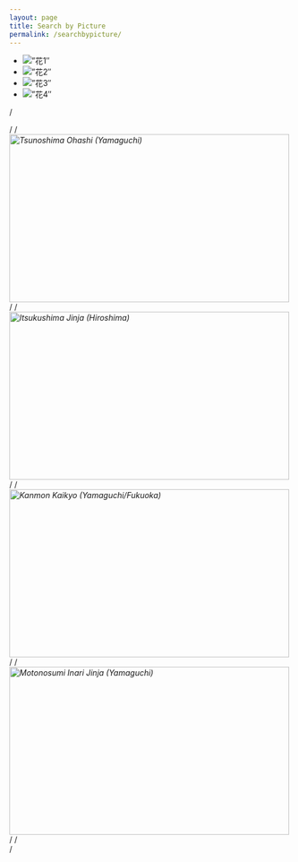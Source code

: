 ```yaml
---
layout: page
title: Search by Picture
permalink: /searchbypicture/
---
```

<link rel=”stylesheet” href=”flexslider.css” type=”text/css”>
	<script src=”http://code.jquery.com/jquery-1.10.2.min.js”></script>
	<script src=”jquery.flexslider-min.js”></script>

<div>
	<ul>
		<li data-thumb=”8D0BE253-069E-48F3-B903-DE002E58BF93-min.jpeg”>
			<img src=”8D0BE253-069E-48F3-B903-DE002E58BF93-min.jpeg” alt=”花1″>
		</li>
		<li data-thumb=”94330D2F-2703-47D2-BA21-89AE2FFF84D5-min.jpeg.jpg”>
            		<img src=”94330D2F-2703-47D2-BA21-89AE2FFF84D5-min.jpeg” alt=”花2″>
		</li>
		<li data-thumb=”A54B0539-92DD-4828-A5D3-2D3123BD897B-min.jpeg”>
			<img src=”A54B0539-92DD-4828-A5D3-2D3123BD897B-min.jpeg” alt=”花3″>
		</li>
		<li data-thumb=”CD2C95F7-AF6B-4474-9980-AAA17B422D3E-min.jpeg”>
			<img src=”CD2C95F7-AF6B-4474-9980-AAA17B422D3E-min.jpeg” alt=”花4″>
		</li>
	</ul>
</div>

<script type=”text/javascript”>
	$(window).load(function() {
		$(‘.flexslider’).flexslider({
			animation: “slide”,
            		controlNav: “thumbnails”
		});
	});
</script>

<script type=”text/javascript”>
        $(window).load(function() {
	$(‘.flexslider’).flexslider({
		animation: “slide”,
		controlNav: “thumbnails”
	});
});
</script>

/*<div class="slider">*/
/*<img src="https://alice0619.github.io/dh150.github.io/8D0BE253-069E-48F3-B903-DE002E58BF93-min.jpeg" width="500" height="300" alt="Tsunoshima Ohashi (Yamaguchi)">*/
/*<img src="https://alice0619.github.io/dh150.github.io/94330D2F-2703-47D2-BA21-89AE2FFF84D5-min.jpeg" width="500" height="300" alt="Itsukushima Jinja (Hiroshima)">*/
/*<img src="https://alice0619.github.io/dh150.github.io/A54B0539-92DD-4828-A5D3-2D3123BD897B-min.jpeg" width="500" height="300" alt="Kanmon Kaikyo (Yamaguchi/Fukuoka)">*/
/*<img src="https://alice0619.github.io/dh150.github.io/CD2C95F7-AF6B-4474-9980-AAA17B422D3E-min.jpeg" width="500" height="300" alt="Motonosumi Inari Jinja (Yamaguchi)">*/
/*</div>*/
                                                                                  
